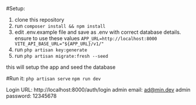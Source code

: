 #Setup:

1. clone this repository
2. run `composer install && npm install`
3. edit .env.example file and save as .env with correct database details. ensure to use these values
   `
   APP_URL=http://localhost:8000
   VITE_API_BASE_URL="${APP_URL}/v1/"
   `
5. run `php artisan key:generate`
6. run `php artisan migrate:fresh --seed`

this will setup the app and seed the database

#Run it:
`php artisan serve`
`npm run dev`

Login URL: http://localhost:8000/auth/login
admin email: ad@min.dev
admin password: 12345678



